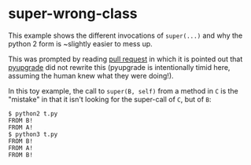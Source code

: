super-wrong-class
=================

This example shows the different invocations of `super(...)` and why the
python 2 form is ~slightly easier to mess up.

This was prompted by reading [pull request] in which it is pointed out that
[pyupgrade] did not rewrite this (pyupgrade is intentionally timid here,
assuming the human knew what they were doing!).

In this toy example, the call to `super(B, self)` from a method in `C` is the
"mistake" in that it isn't looking for the super-call of `C`, but of `B`:

```console
$ python2 t.py
FROM B!
FROM A!
$ python3 t.py
FROM B!
FROM A!
FROM B!
```

[pull request]: https://github.com/marshmallow-code/marshmallow/pull/1276
[pyupgrade]: https://github.com/asottile/pyupgrade

